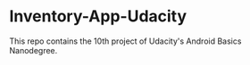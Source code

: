 # Inventory-App-Udacity
This repo contains the 10th project of Udacity's Android Basics Nanodegree.
